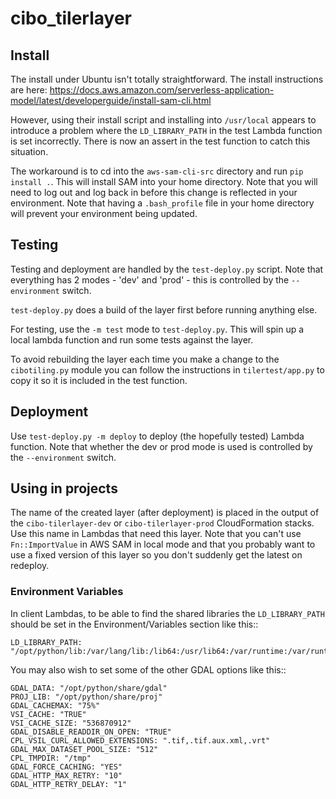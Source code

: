 # cibo_tilerlayer

## Install

The install under Ubuntu isn't totally straightforward. The install
instructions are here: https://docs.aws.amazon.com/serverless-application-model/latest/developerguide/install-sam-cli.html

However, using their install script and installing into `/usr/local` appears to 
introduce a problem where the `LD_LIBRARY_PATH` in the test Lambda function is set 
incorrectly. There is now an assert in the test function to catch this situation.

The workaround is to cd into the `aws-sam-cli-src` directory and run `pip install .`.
This will install SAM into your home directory. Note that you will need to log out
and log back in before this change is reflected in your environment. Note that 
having a `.bash_profile` file in your home directory will prevent your environment being updated.

## Testing

Testing and deployment are handled by the `test-deploy.py` script. Note that everything
has 2 modes - 'dev' and 'prod' - this is controlled by the `--environment` switch.

`test-deploy.py` does a build of the layer first before running anything else. 

For testing, use the `-m test` mode to `test-deploy.py`. This will spin up a local 
lambda function and run some tests against the layer.

To avoid rebuilding the layer each time you make a change to the `cibotiling.py` module
you can follow the instructions in `tilertest/app.py` to copy it so it is included
in the test function.

## Deployment

Use `test-deploy.py -m deploy` to deploy (the hopefully tested) Lambda function. 
Note that whether the dev or prod mode is used is controlled by the `--environment` switch.

## Using in projects

The name of the created layer (after deployment) is placed in the output of the `cibo-tilerlayer-dev`
or `cibo-tilerlayer-prod` CloudFormation stacks. Use this name in Lambdas that need this
layer. Note that you can't use `Fn::ImportValue` in AWS SAM in local mode and that 
you probably want to use a fixed version of this layer so you don't suddenly get the 
latest on redeploy.

### Environment Variables

In client Lambdas, to be able to find the shared libraries the `LD_LIBRARY_PATH` should be set 
in the Environment/Variables section like this::

    LD_LIBRARY_PATH: "/opt/python/lib:/var/lang/lib:/lib64:/usr/lib64:/var/runtime:/var/runtime/lib:/var/task:/opt/lib"

You may also wish to set some of the other GDAL options like this::

    GDAL_DATA: "/opt/python/share/gdal"
    PROJ_LIB: "/opt/python/share/proj"
    GDAL_CACHEMAX: "75%"
    VSI_CACHE: "TRUE"
    VSI_CACHE_SIZE: "536870912"
    GDAL_DISABLE_READDIR_ON_OPEN: "TRUE"
    CPL_VSIL_CURL_ALLOWED_EXTENSIONS: ".tif,.tif.aux.xml,.vrt"
    GDAL_MAX_DATASET_POOL_SIZE: "512"
    CPL_TMPDIR: "/tmp"
    GDAL_FORCE_CACHING: "YES"
    GDAL_HTTP_MAX_RETRY: "10"
    GDAL_HTTP_RETRY_DELAY: "1"

